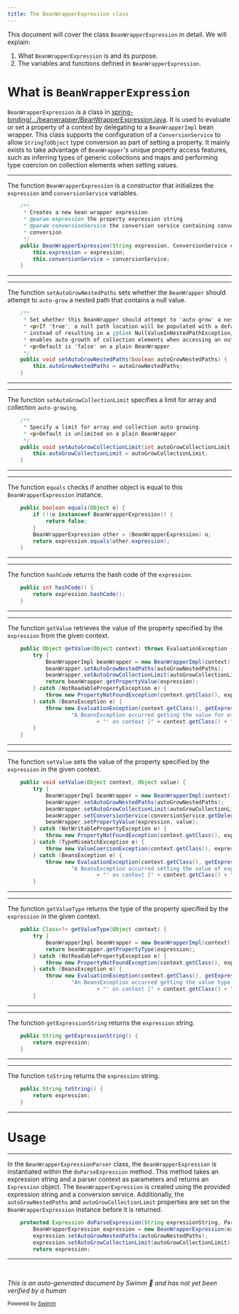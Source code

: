 ```yaml
---
title: The BeanWrapperExpression class
---
```

This document will cover the class <SwmToken path="spring-binding/src/main/java/org/springframework/binding/expression/beanwrapper/BeanWrapperExpression.java" pos="64:3:3" line-data="	public BeanWrapperExpression(String expression, ConversionService conversionService) {">`BeanWrapperExpression`</SwmToken> in detail. We will explain:

1. What <SwmToken path="spring-binding/src/main/java/org/springframework/binding/expression/beanwrapper/BeanWrapperExpression.java" pos="64:3:3" line-data="	public BeanWrapperExpression(String expression, ConversionService conversionService) {">`BeanWrapperExpression`</SwmToken> is and its purpose.
2. The variables and functions defined in <SwmToken path="spring-binding/src/main/java/org/springframework/binding/expression/beanwrapper/BeanWrapperExpression.java" pos="64:3:3" line-data="	public BeanWrapperExpression(String expression, ConversionService conversionService) {">`BeanWrapperExpression`</SwmToken>.

# What is <SwmToken path="spring-binding/src/main/java/org/springframework/binding/expression/beanwrapper/BeanWrapperExpression.java" pos="64:3:3" line-data="	public BeanWrapperExpression(String expression, ConversionService conversionService) {">`BeanWrapperExpression`</SwmToken>

<SwmToken path="spring-binding/src/main/java/org/springframework/binding/expression/beanwrapper/BeanWrapperExpression.java" pos="64:3:3" line-data="	public BeanWrapperExpression(String expression, ConversionService conversionService) {">`BeanWrapperExpression`</SwmToken> is a class in <SwmPath>[spring-binding/…/beanwrapper/BeanWrapperExpression.java](spring-binding/src/main/java/org/springframework/binding/expression/beanwrapper/BeanWrapperExpression.java)</SwmPath>. It is used to evaluate or set a property of a context by delegating to a <SwmToken path="spring-binding/src/main/java/org/springframework/binding/expression/beanwrapper/BeanWrapperExpression.java" pos="102:1:1" line-data="			BeanWrapperImpl beanWrapper = new BeanWrapperImpl(context);">`BeanWrapperImpl`</SwmToken> bean wrapper. This class supports the configuration of a <SwmToken path="spring-binding/src/main/java/org/springframework/binding/expression/beanwrapper/BeanWrapperExpression.java" pos="64:10:10" line-data="	public BeanWrapperExpression(String expression, ConversionService conversionService) {">`ConversionService`</SwmToken> to allow <SwmToken path="spring-binding/src/main/java/org/springframework/binding/expression/beanwrapper/BeanWrapperExpression.java" pos="33:26:26" line-data=" * Also supports the configuration of a {@link ConversionService} to allow StringToObject type conversion to occur as">`StringToObject`</SwmToken> type conversion as part of setting a property. It mainly exists to take advantage of <SwmToken path="spring-binding/src/main/java/org/springframework/binding/expression/beanwrapper/BeanWrapperExpression.java" pos="70:9:9" line-data="	 * Set whether this BeanWrapper should attempt to &quot;auto-grow&quot; a nested path that contains a null value.">`BeanWrapper`</SwmToken>'s unique property access features, such as inferring types of generic collections and maps and performing type coercion on collection elements when setting values.

<SwmSnippet path="/spring-binding/src/main/java/org/springframework/binding/expression/beanwrapper/BeanWrapperExpression.java" line="58">

---

The function <SwmToken path="spring-binding/src/main/java/org/springframework/binding/expression/beanwrapper/BeanWrapperExpression.java" pos="64:3:3" line-data="	public BeanWrapperExpression(String expression, ConversionService conversionService) {">`BeanWrapperExpression`</SwmToken> is a constructor that initializes the <SwmToken path="spring-binding/src/main/java/org/springframework/binding/expression/beanwrapper/BeanWrapperExpression.java" pos="59:13:13" line-data="	 * Creates a new bean wrapper expression.">`expression`</SwmToken> and <SwmToken path="spring-binding/src/main/java/org/springframework/binding/expression/beanwrapper/BeanWrapperExpression.java" pos="61:6:6" line-data="	 * @param conversionService the conversion service containing converters to use as PropertyEditors for type">`conversionService`</SwmToken> variables.

```java
	/**
	 * Creates a new bean wrapper expression.
	 * @param expression the property expression string
	 * @param conversionService the conversion service containing converters to use as PropertyEditors for type
	 * conversion
	 */
	public BeanWrapperExpression(String expression, ConversionService conversionService) {
		this.expression = expression;
		this.conversionService = conversionService;
	}
```

---

</SwmSnippet>

<SwmSnippet path="/spring-binding/src/main/java/org/springframework/binding/expression/beanwrapper/BeanWrapperExpression.java" line="69">

---

The function <SwmToken path="spring-binding/src/main/java/org/springframework/binding/expression/beanwrapper/BeanWrapperExpression.java" pos="76:5:5" line-data="	public void setAutoGrowNestedPaths(boolean autoGrowNestedPaths) {">`setAutoGrowNestedPaths`</SwmToken> sets whether the <SwmToken path="spring-binding/src/main/java/org/springframework/binding/expression/beanwrapper/BeanWrapperExpression.java" pos="70:9:9" line-data="	 * Set whether this BeanWrapper should attempt to &quot;auto-grow&quot; a nested path that contains a null value.">`BeanWrapper`</SwmToken> should attempt to <SwmToken path="spring-binding/src/main/java/org/springframework/binding/expression/beanwrapper/BeanWrapperExpression.java" pos="70:18:20" line-data="	 * Set whether this BeanWrapper should attempt to &quot;auto-grow&quot; a nested path that contains a null value.">`auto-grow`</SwmToken> a nested path that contains a null value.

```java
	/**
	 * Set whether this BeanWrapper should attempt to "auto-grow" a nested path that contains a null value.
	 * <p>If "true", a null path location will be populated with a default object value and traversed
	 * instead of resulting in a {@link NullValueInNestedPathException}. Turning this flag on also
	 * enables auto-growth of collection elements when accessing an out-of-bounds index.
	 * <p>Default is "false" on a plain BeanWrapper.
	 */
	public void setAutoGrowNestedPaths(boolean autoGrowNestedPaths) {
		this.autoGrowNestedPaths = autoGrowNestedPaths;
	}
```

---

</SwmSnippet>

<SwmSnippet path="/spring-binding/src/main/java/org/springframework/binding/expression/beanwrapper/BeanWrapperExpression.java" line="80">

---

The function <SwmToken path="spring-binding/src/main/java/org/springframework/binding/expression/beanwrapper/BeanWrapperExpression.java" pos="84:5:5" line-data="	public void setAutoGrowCollectionLimit(int autoGrowCollectionLimit) {">`setAutoGrowCollectionLimit`</SwmToken> specifies a limit for array and collection <SwmToken path="spring-binding/src/main/java/org/springframework/binding/expression/beanwrapper/BeanWrapperExpression.java" pos="81:17:19" line-data="	 * Specify a limit for array and collection auto-growing.">`auto-growing`</SwmToken>.

```java
	/**
	 * Specify a limit for array and collection auto-growing.
	 * <p>Default is unlimited on a plain BeanWrapper.
	 */
	public void setAutoGrowCollectionLimit(int autoGrowCollectionLimit) {
		this.autoGrowCollectionLimit = autoGrowCollectionLimit;
	}
```

---

</SwmSnippet>

<SwmSnippet path="/spring-binding/src/main/java/org/springframework/binding/expression/beanwrapper/BeanWrapperExpression.java" line="88">

---

The function <SwmToken path="spring-binding/src/main/java/org/springframework/binding/expression/beanwrapper/BeanWrapperExpression.java" pos="88:5:5" line-data="	public boolean equals(Object o) {">`equals`</SwmToken> checks if another object is equal to this <SwmToken path="spring-binding/src/main/java/org/springframework/binding/expression/beanwrapper/BeanWrapperExpression.java" pos="89:10:10" line-data="		if (!(o instanceof BeanWrapperExpression)) {">`BeanWrapperExpression`</SwmToken> instance.

```java
	public boolean equals(Object o) {
		if (!(o instanceof BeanWrapperExpression)) {
			return false;
		}
		BeanWrapperExpression other = (BeanWrapperExpression) o;
		return expression.equals(other.expression);
	}
```

---

</SwmSnippet>

<SwmSnippet path="/spring-binding/src/main/java/org/springframework/binding/expression/beanwrapper/BeanWrapperExpression.java" line="96">

---

The function <SwmToken path="spring-binding/src/main/java/org/springframework/binding/expression/beanwrapper/BeanWrapperExpression.java" pos="96:5:5" line-data="	public int hashCode() {">`hashCode`</SwmToken> returns the hash code of the <SwmToken path="spring-binding/src/main/java/org/springframework/binding/expression/beanwrapper/BeanWrapperExpression.java" pos="97:3:3" line-data="		return expression.hashCode();">`expression`</SwmToken>.

```java
	public int hashCode() {
		return expression.hashCode();
	}
```

---

</SwmSnippet>

<SwmSnippet path="/spring-binding/src/main/java/org/springframework/binding/expression/beanwrapper/BeanWrapperExpression.java" line="100">

---

The function <SwmToken path="spring-binding/src/main/java/org/springframework/binding/expression/beanwrapper/BeanWrapperExpression.java" pos="100:5:5" line-data="	public Object getValue(Object context) throws EvaluationException {">`getValue`</SwmToken> retrieves the value of the property specified by the <SwmToken path="spring-binding/src/main/java/org/springframework/binding/expression/beanwrapper/BeanWrapperExpression.java" pos="105:7:7" line-data="			return beanWrapper.getPropertyValue(expression);">`expression`</SwmToken> from the given context.

```java
	public Object getValue(Object context) throws EvaluationException {
		try {
			BeanWrapperImpl beanWrapper = new BeanWrapperImpl(context);
			beanWrapper.setAutoGrowNestedPaths(autoGrowNestedPaths);
			beanWrapper.setAutoGrowCollectionLimit(autoGrowCollectionLimit);
			return beanWrapper.getPropertyValue(expression);
		} catch (NotReadablePropertyException e) {
			throw new PropertyNotFoundException(context.getClass(), expression, e);
		} catch (BeansException e) {
			throw new EvaluationException(context.getClass(), getExpressionString(),
					"A BeansException occurred getting the value for expression '" + getExpressionString()
							+ "' on context [" + context.getClass() + "]", e);
		}
	}
```

---

</SwmSnippet>

<SwmSnippet path="/spring-binding/src/main/java/org/springframework/binding/expression/beanwrapper/BeanWrapperExpression.java" line="115">

---

The function <SwmToken path="spring-binding/src/main/java/org/springframework/binding/expression/beanwrapper/BeanWrapperExpression.java" pos="115:5:5" line-data="	public void setValue(Object context, Object value) {">`setValue`</SwmToken> sets the value of the property specified by the <SwmToken path="spring-binding/src/main/java/org/springframework/binding/expression/beanwrapper/BeanWrapperExpression.java" pos="121:5:5" line-data="			beanWrapper.setPropertyValue(expression, value);">`expression`</SwmToken> in the given context.

```java
	public void setValue(Object context, Object value) {
		try {
			BeanWrapperImpl beanWrapper = new BeanWrapperImpl(context);
			beanWrapper.setAutoGrowNestedPaths(autoGrowNestedPaths);
			beanWrapper.setAutoGrowCollectionLimit(autoGrowCollectionLimit);
			beanWrapper.setConversionService(conversionService.getDelegateConversionService());
			beanWrapper.setPropertyValue(expression, value);
		} catch (NotWritablePropertyException e) {
			throw new PropertyNotFoundException(context.getClass(), expression, e);
		} catch (TypeMismatchException e) {
			throw new ValueCoercionException(context.getClass(), expression, value, e.getRequiredType(), e);
		} catch (BeansException e) {
			throw new EvaluationException(context.getClass(), getExpressionString(),
					"A BeansException occurred setting the value of expression '" + getExpressionString()
							+ "' on context [" + context.getClass() + "] to [" + value + "]", e);
		}
```

---

</SwmSnippet>

<SwmSnippet path="/spring-binding/src/main/java/org/springframework/binding/expression/beanwrapper/BeanWrapperExpression.java" line="133">

---

The function <SwmToken path="spring-binding/src/main/java/org/springframework/binding/expression/beanwrapper/BeanWrapperExpression.java" pos="133:6:6" line-data="	public Class&lt;?&gt; getValueType(Object context) {">`getValueType`</SwmToken> returns the type of the property specified by the <SwmToken path="spring-binding/src/main/java/org/springframework/binding/expression/beanwrapper/BeanWrapperExpression.java" pos="136:7:7" line-data="			return beanWrapper.getPropertyType(expression);">`expression`</SwmToken> in the given context.

```java
	public Class<?> getValueType(Object context) {
		try {
			BeanWrapperImpl beanWrapper = new BeanWrapperImpl(context);
			return beanWrapper.getPropertyType(expression);
		} catch (NotReadablePropertyException e) {
			throw new PropertyNotFoundException(context.getClass(), expression, e);
		} catch (BeansException e) {
			throw new EvaluationException(context.getClass(), getExpressionString(),
					"An BeansException occurred getting the value type for expression '" + getExpressionString()
							+ "' on context [" + context.getClass() + "]", e);
		}
```

---

</SwmSnippet>

<SwmSnippet path="/spring-binding/src/main/java/org/springframework/binding/expression/beanwrapper/BeanWrapperExpression.java" line="146">

---

The function <SwmToken path="spring-binding/src/main/java/org/springframework/binding/expression/beanwrapper/BeanWrapperExpression.java" pos="146:5:5" line-data="	public String getExpressionString() {">`getExpressionString`</SwmToken> returns the <SwmToken path="spring-binding/src/main/java/org/springframework/binding/expression/beanwrapper/BeanWrapperExpression.java" pos="147:3:3" line-data="		return expression;">`expression`</SwmToken> string.

```java
	public String getExpressionString() {
		return expression;
	}
```

---

</SwmSnippet>

<SwmSnippet path="/spring-binding/src/main/java/org/springframework/binding/expression/beanwrapper/BeanWrapperExpression.java" line="150">

---

The function <SwmToken path="spring-binding/src/main/java/org/springframework/binding/expression/beanwrapper/BeanWrapperExpression.java" pos="150:5:5" line-data="	public String toString() {">`toString`</SwmToken> returns the <SwmToken path="spring-binding/src/main/java/org/springframework/binding/expression/beanwrapper/BeanWrapperExpression.java" pos="151:3:3" line-data="		return expression;">`expression`</SwmToken> string.

```java
	public String toString() {
		return expression;
	}
```

---

</SwmSnippet>

# Usage

<SwmSnippet path="/spring-binding/src/main/java/org/springframework/binding/expression/beanwrapper/BeanWrapperExpressionParser.java" line="96">

---

In the <SwmToken path="spring-binding/src/main/java/org/springframework/binding/expression/beanwrapper/BeanWrapperExpressionParser.java" pos="34:4:4" line-data="public class BeanWrapperExpressionParser extends AbstractExpressionParser {">`BeanWrapperExpressionParser`</SwmToken> class, the <SwmToken path="spring-binding/src/main/java/org/springframework/binding/expression/beanwrapper/BeanWrapperExpressionParser.java" pos="97:1:1" line-data="		BeanWrapperExpression expression = new BeanWrapperExpression(expressionString, conversionService);">`BeanWrapperExpression`</SwmToken> is instantiated within the <SwmToken path="spring-binding/src/main/java/org/springframework/binding/expression/beanwrapper/BeanWrapperExpressionParser.java" pos="96:5:5" line-data="	protected Expression doParseExpression(String expressionString, ParserContext context) throws ParserException {">`doParseExpression`</SwmToken> method. This method takes an expression string and a parser context as parameters and returns an <SwmToken path="spring-binding/src/main/java/org/springframework/binding/expression/beanwrapper/BeanWrapperExpressionParser.java" pos="96:3:3" line-data="	protected Expression doParseExpression(String expressionString, ParserContext context) throws ParserException {">`Expression`</SwmToken> object. The <SwmToken path="spring-binding/src/main/java/org/springframework/binding/expression/beanwrapper/BeanWrapperExpressionParser.java" pos="97:1:1" line-data="		BeanWrapperExpression expression = new BeanWrapperExpression(expressionString, conversionService);">`BeanWrapperExpression`</SwmToken> is created using the provided expression string and a conversion service. Additionally, the <SwmToken path="spring-binding/src/main/java/org/springframework/binding/expression/beanwrapper/BeanWrapperExpressionParser.java" pos="98:5:5" line-data="		expression.setAutoGrowNestedPaths(autoGrowNestedPaths);">`autoGrowNestedPaths`</SwmToken> and <SwmToken path="spring-binding/src/main/java/org/springframework/binding/expression/beanwrapper/BeanWrapperExpressionParser.java" pos="99:5:5" line-data="		expression.setAutoGrowCollectionLimit(autoGrowCollectionLimit);">`autoGrowCollectionLimit`</SwmToken> properties are set on the <SwmToken path="spring-binding/src/main/java/org/springframework/binding/expression/beanwrapper/BeanWrapperExpressionParser.java" pos="97:1:1" line-data="		BeanWrapperExpression expression = new BeanWrapperExpression(expressionString, conversionService);">`BeanWrapperExpression`</SwmToken> instance before it is returned.

```java
	protected Expression doParseExpression(String expressionString, ParserContext context) throws ParserException {
		BeanWrapperExpression expression = new BeanWrapperExpression(expressionString, conversionService);
		expression.setAutoGrowNestedPaths(autoGrowNestedPaths);
		expression.setAutoGrowCollectionLimit(autoGrowCollectionLimit);
		return expression;
```

---

</SwmSnippet>

&nbsp;

*This is an auto-generated document by Swimm 🌊 and has not yet been verified by a human*

<SwmMeta version="3.0.0" repo-id="Z2l0aHViJTNBJTNBc3ByaW5nLXdlYmZsb3ctZGVtbyUzQSUzQWdpbGFkbmF2b3Q=" repo-name="spring-webflow-demo"><sup>Powered by [Swimm](/)</sup></SwmMeta>

